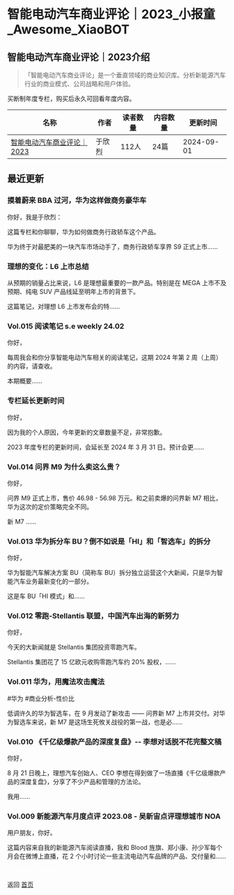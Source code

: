 # 智能电动汽车商业评论｜2023_小报童_Awesome_XiaoBOT

## 智能电动汽车商业评论｜2023介绍
> 「智能电动汽车商业评论」是一个垂直领域的商业知识库。分析新能源汽车行业的商业模式、公司战略和用户体验。    
    
买断制年度专栏，购买后永久可回看年度内容。  
  


|名称|作者|读者数量|内容数量|更新时间|
|---|---|---|---|---|
|[智能电动汽车商业评论｜2023](https://xiaobot.net/p/SmartEV?refer=0b133df9-27dc-423b-8101-639049001c13)|于欣烈|112人|24篇|2024-09-01|

## 最近更新
### 摸着蔚来 BBA 过河，华为这样做商务豪华车

你好，我是于欣烈：

这篇专栏和你聊聊，华为如何做商务行政轿车这个产品。

华为终于对最肥美的一块汽车市场动手了，商务行政轿车享界 S9 正式上市......

### 理想的变化：L6 上市总结

从预期的销量占比来说，L6 是理想最重要的一款产品。特别是在 MEGA 上市不及预期、纯电 SUV 产品线延至明年上市的背景下。

这篇笔记，对理想 L6 上市发布会的特......

### Vol.015 阅读笔记 s.e weekly 24.02

你好，

每周我会和你分享智能电动汽车相关的阅读笔记，这期 2024 年第 2 周（上周）的内容，请查收。

本期概要......

### 专栏延长更新时间

你好，

因为我的个人原因，今年更新的文章数量不足，非常抱歉。

2023 年度专栏的更新时间，会延长至 2024 年 3 月 31 日。预计会更......

### Vol.014 问界 M9 为什么卖这么贵？

你好，

问界 M9 正式上市，售价 46.98 - 56.98 万元。和之前卖爆的问界新 M7 相比，华为这次的定价策略完全不同。

新 M7 ......

### Vol.013 华为拆分车 BU？倒不如说是「HI」和「智选车」的拆分

你好，

华为智能汽车解决方案 BU（简称车 BU）拆分独立运营这个大新闻，只是华为智能汽车业务最新变化的一部分。

这是车 BU「HI 模式」和......

### Vol.012 零跑-Stellantis 联盟，中国汽车出海的新努力

你好，

今天的大新闻就是 Stellantis 集团投资零跑汽车。

Stellantis 集团花了 15 亿欧元收购零跑汽车约 20% 股权，......

### Vol.011 华为，用魔法攻击魔法

#华为 #商业分析-性价比

低调许久的华为智选车，在 9 月发动了新攻击 —— 问界新 M7 上市并交付。对华为智选车来说，新 M7 是这场生死攸关战役的第一战，也是必......

### Vol.010 《千亿级爆款产品的深度复盘》-- 李想对话脱不花完整文稿

你好，

8 月 21 日晚上，理想汽车创始人、CEO 李想在得到做了一场直播《千亿级爆款产品的深度复盘》，分享了不少产品和管理的方法论。

我用......

### Vol.009 新能源汽车月度点评 2023.08 - 吴新宙点评理想城市 NOA

用户朋友，你好。

这篇内容来自我的新能源汽车阅读直播，我和 Blood 旌旗、郑小康、孙少军每个月会在微博上直播，花 2
个小时讨论一些主流电动汽车品牌的产品、交付量和......


<a href="https://github.com/Reno9527/awesome-xiaobot" style="color: white; text-decoration: none;">awesome-xiaobot</a>

返回 [首页](../README.md)
